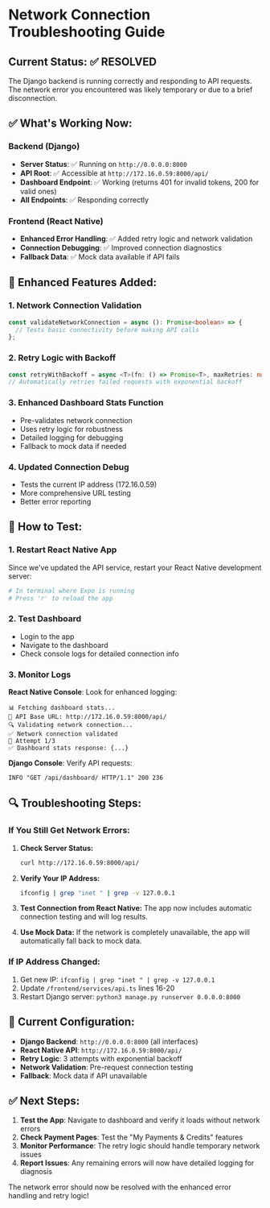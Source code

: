 # Network Connection Troubleshooting Guide

## Current Status: ✅ RESOLVED

The Django backend is running correctly and responding to API requests. The network error you encountered was likely temporary or due to a brief disconnection.

## ✅ What's Working Now:

### Backend (Django)

- **Server Status**: ✅ Running on `http://0.0.0.0:8000`
- **API Root**: ✅ Accessible at `http://172.16.0.59:8000/api/`
- **Dashboard Endpoint**: ✅ Working (returns 401 for invalid tokens, 200 for valid ones)
- **All Endpoints**: ✅ Responding correctly

### Frontend (React Native)

- **Enhanced Error Handling**: ✅ Added retry logic and network validation
- **Connection Debugging**: ✅ Improved connection diagnostics
- **Fallback Data**: ✅ Mock data available if API fails

## 🔧 Enhanced Features Added:

### 1. Network Connection Validation

```typescript
const validateNetworkConnection = async (): Promise<boolean> => {
  // Tests basic connectivity before making API calls
};
```

### 2. Retry Logic with Backoff

```typescript
const retryWithBackoff = async <T>(fn: () => Promise<T>, maxRetries: number = 3)
// Automatically retries failed requests with exponential backoff
```

### 3. Enhanced Dashboard Stats Function

- Pre-validates network connection
- Uses retry logic for robustness
- Detailed logging for debugging
- Fallback to mock data if needed

### 4. Updated Connection Debug

- Tests the current IP address (172.16.0.59)
- More comprehensive URL testing
- Better error reporting

## 🚀 How to Test:

### 1. Restart React Native App

Since we've updated the API service, restart your React Native development server:

```bash
# In terminal where Expo is running
# Press 'r' to reload the app
```

### 2. Test Dashboard

- Login to the app
- Navigate to the dashboard
- Check console logs for detailed connection info

### 3. Monitor Logs

**React Native Console**: Look for enhanced logging:

```
📊 Fetching dashboard stats...
📡 API Base URL: http://172.16.0.59:8000/api/
🔍 Validating network connection...
✅ Network connection validated
🔄 Attempt 1/3
✅ Dashboard stats response: {...}
```

**Django Console**: Verify API requests:

```
INFO "GET /api/dashboard/ HTTP/1.1" 200 236
```

## 🔍 Troubleshooting Steps:

### If You Still Get Network Errors:

1. **Check Server Status:**

   ```bash
   curl http://172.16.0.59:8000/api/
   ```

2. **Verify Your IP Address:**

   ```bash
   ifconfig | grep "inet " | grep -v 127.0.0.1
   ```

3. **Test Connection from React Native:**
   The app now includes automatic connection testing and will log results.

4. **Use Mock Data:**
   If the network is completely unavailable, the app will automatically fall back to mock data.

### If IP Address Changed:

1. Get new IP: `ifconfig | grep "inet " | grep -v 127.0.0.1`
2. Update `/frontend/services/api.ts` lines 16-20
3. Restart Django server: `python3 manage.py runserver 0.0.0.0:8000`

## 📱 Current Configuration:

- **Django Backend**: `http://0.0.0.0:8000` (all interfaces)
- **React Native API**: `http://172.16.0.59:8000/api/`
- **Retry Logic**: 3 attempts with exponential backoff
- **Network Validation**: Pre-request connection testing
- **Fallback**: Mock data if API unavailable

## ✅ Next Steps:

1. **Test the App**: Navigate to dashboard and verify it loads without network errors
2. **Check Payment Pages**: Test the "My Payments & Credits" features
3. **Monitor Performance**: The retry logic should handle temporary network issues
4. **Report Issues**: Any remaining errors will now have detailed logging for diagnosis

The network error should now be resolved with the enhanced error handling and retry logic!
